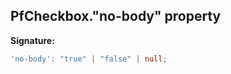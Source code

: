 ## PfCheckbox."no-body" property

**Signature:**

```typescript
'no-body': "true" | "false" | null;
```
